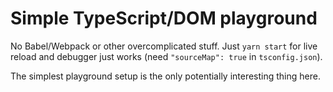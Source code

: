 # Simple TypeScript/DOM playground

No Babel/Webpack or other overcomplicated stuff. Just `yarn start` for live reload and debugger just works (need `"sourceMap": true` in `tsconfig.json`).

The simplest playground setup is the only potentially interesting thing here.
